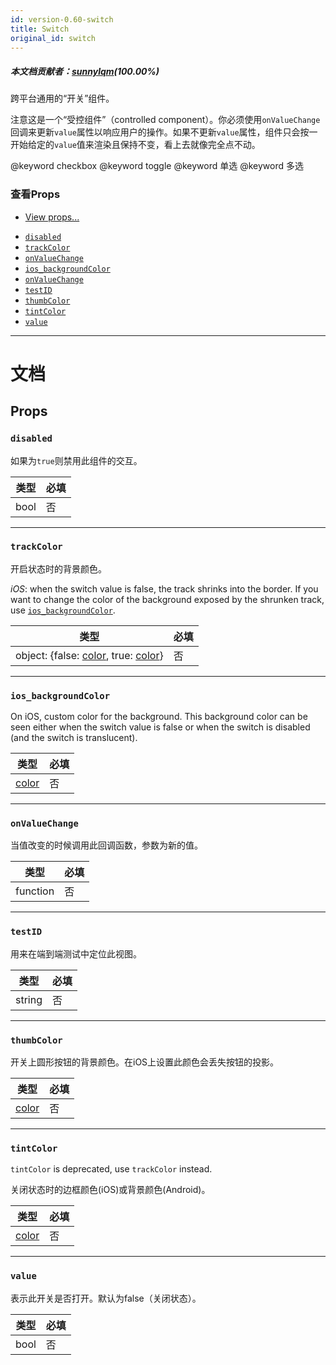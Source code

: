 ```yaml
---
id: version-0.60-switch
title: Switch
original_id: switch
---
```


##### 本文档贡献者：[sunnylqm](https://github.com/search?q=sunnylqm%40qq.com+in%3Aemail&type=Users)(100.00%)

跨平台通用的“开关”组件。  

注意这是一个“受控组件”（controlled component）。你必须使用`onValueChange`回调来更新`value`属性以响应用户的操作。如果不更新`value`属性，组件只会按一开始给定的`value`值来渲染且保持不变，看上去就像完全点不动。  

@keyword checkbox @keyword toggle @keyword 单选 @keyword 多选

### 查看Props

* [View props...](view.md#props)

- [`disabled`](switch.md#disabled)
- [`trackColor`](switch.md#trackcolor)
- [`onValueChange`](switch.md#onvaluechange)	
- [`ios_backgroundColor`](switch.md#ios_backgroundcolor)
- [`onValueChange`](switch.md#onvaluechange)
- [`testID`](switch.md#testid)
- [`thumbColor`](switch.md#thumbcolor)
- [`tintColor`](switch.md#tintcolor)
- [`value`](switch.md#value)

---

# 文档

## Props

### `disabled`

如果为`true`则禁用此组件的交互。

| 类型 | 必填 |
| ---- | -------- |
| bool | 否       |

---

### `trackColor`

开启状态时的背景颜色。

_iOS_: when the switch value is false, the track shrinks into the border. If you want to change the color of the background exposed by the shrunken track, use [`ios_backgroundColor`](switch.md#ios_backgroundColor).

| 类型   | 必填 |
| ------------------------------------------------------------- | -------- |
| object: {false: [color](colors.md), true: [color](colors.md)} | 否       |

---

### `ios_backgroundColor`

On iOS, custom color for the background. This background color can be seen either when the switch value is false or when the switch is disabled (and the switch is translucent).

| 类型               | 必填 |
| ------------------ | -------- |
| [color](colors.md) | 否       |

---

### `onValueChange`

当值改变的时候调用此回调函数，参数为新的值。

| 类型     | 必填 |
| -------- | -------- |
| function | 否       |

---

### `testID`

用来在端到端测试中定位此视图。

| 类型   | 必填 |
| ------ | -------- |
| string | 否       |

---

### `thumbColor`

开关上圆形按钮的背景颜色。在iOS上设置此颜色会丢失按钮的投影。

| 类型               | 必填 |
| ------------------ | -------- |
| [color](colors.md) | 否       |

---

### `tintColor`

`tintColor` is deprecated, use `trackColor` instead.

关闭状态时的边框颜色(iOS)或背景颜色(Android)。

| 类型               | 必填 |
| ------------------ | -------- |
| [color](colors.md) | 否       |

---

### `value`

表示此开关是否打开。默认为false（关闭状态）。

| 类型 | 必填 |
| ---- | -------- |
| bool | 否       |

